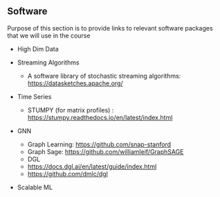 Software
---------
Purpose of this section is to provide links to relevant software packages that we will use in the course

* High Dim Data 

* Streaming Algorithms
  * A software library of stochastic streaming algorithms: https://datasketches.apache.org/

* Time Series 
  * STUMPY (for matrix profiles) : https://stumpy.readthedocs.io/en/latest/index.html

* GNN
  * Graph Learning: https://github.com/snap-stanford
  * Graph Sage: https://github.com/williamleif/GraphSAGE
  * DGL 
   * https://docs.dgl.ai/en/latest/guide/index.html
   * https://github.com/dmlc/dgl

* Scalable ML
